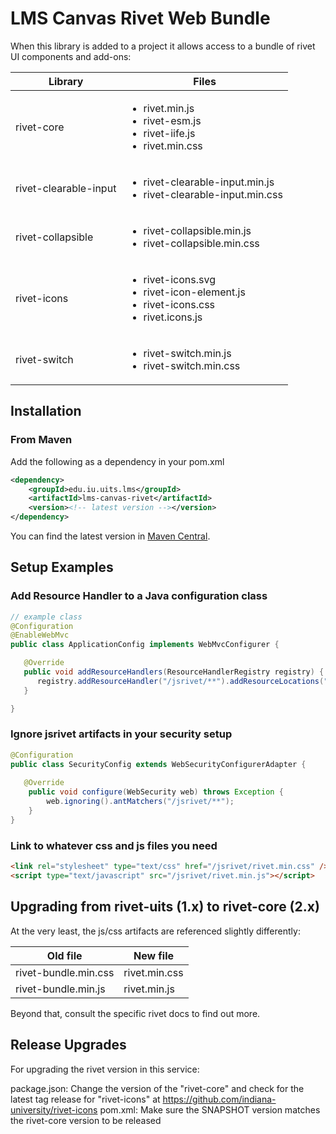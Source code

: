 # LMS Canvas Rivet Web Bundle

When this library is added to a project it allows access to a bundle of rivet UI components and add-ons:

| Library               | Files                                                                                                          |
|-----------------------|----------------------------------------------------------------------------------------------------------------|
| rivet-core            | <ul><li>rivet.min.js</li><li>rivet-esm.js</li><li>rivet-iife.js</li><li>rivet.min.css</li></ul>                |
| rivet-clearable-input | <ul><li>rivet-clearable-input.min.js</li><li>rivet-clearable-input.min.css</li></ul>                           |
| rivet-collapsible     | <ul><li>rivet-collapsible.min.js</li><li>rivet-collapsible.min.css</li></ul>                                   |
| rivet-icons           | <ul><li>rivet-icons.svg</li><li>rivet-icon-element.js</li><li>rivet-icons.css</li><li>rivet.icons.js</li></ul> |
| rivet-switch          | <ul><li>rivet-switch.min.js</li><li>rivet-switch.min.css</li></ul>                                             |

## Installation
### From Maven
Add the following as a dependency in your pom.xml
```xml
<dependency>
    <groupId>edu.iu.uits.lms</groupId>
    <artifactId>lms-canvas-rivet</artifactId>
    <version><!-- latest version --></version>
</dependency>
```

You can find the latest version in [Maven Central](https://search.maven.org/search?q=g:edu.iu.uits.lms%20AND%20a:lms-canvas-rivet).

## Setup Examples
### Add Resource Handler to a Java configuration class
```java
// example class
@Configuration
@EnableWebMvc
public class ApplicationConfig implements WebMvcConfigurer {

   @Override
   public void addResourceHandlers(ResourceHandlerRegistry registry) {
      registry.addResourceHandler("/jsrivet/**").addResourceLocations("classpath:/META-INF/resources/jsrivet/").resourceChain(true);
   }

}
```

### Ignore jsrivet artifacts in your security setup
```java
@Configuration
public class SecurityConfig extends WebSecurityConfigurerAdapter {
    
   @Override
    public void configure(WebSecurity web) throws Exception {
        web.ignoring().antMatchers("/jsrivet/**");
    }
}
```

### Link to whatever css and js files you need
```html
<link rel="stylesheet" type="text/css" href="/jsrivet/rivet.min.css" />
<script type="text/javascript" src="/jsrivet/rivet.min.js"></script>

```

## Upgrading from rivet-uits (1.x) to rivet-core (2.x)
At the very least, the js/css artifacts are referenced slightly differently:

| Old file             | New file      |
|----------------------|---------------|
| rivet-bundle.min.css | rivet.min.css |
| rivet-bundle.min.js  | rivet.min.js  |

Beyond that, consult the specific rivet docs to find out more.

## Release Upgrades
For upgrading the rivet version in this service:

package.json: Change the version of the "rivet-core" and check for the latest tag release for "rivet-icons" at https://github.com/indiana-university/rivet-icons
pom.xml: Make sure the SNAPSHOT version matches the rivet-core version to be released